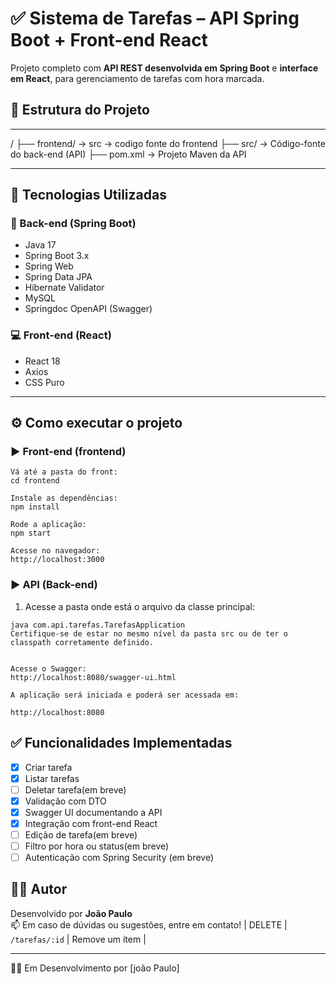 # ✅ Sistema de Tarefas – API Spring Boot + Front-end React

Projeto completo com **API REST desenvolvida em Spring Boot** e **interface em React**, para gerenciamento de tarefas com hora marcada.


## 📁 Estrutura do Projeto
---

/
├── frontend/ → src → codigo fonte do frontend
├── src/ → Código-fonte do back-end (API)
├── pom.xml → Projeto Maven da API

---

## 🚀 Tecnologias Utilizadas

### 🔧 Back-end (Spring Boot)

- Java 17
- Spring Boot 3.x
- Spring Web
- Spring Data JPA
- Hibernate Validator
- MySQL
- Springdoc OpenAPI (Swagger)

### 💻 Front-end (React)

- React 18
- Axios
- CSS Puro

---

## ⚙️ Como executar o projeto

### ▶️ Front-end (frontend)
```
Vá até a pasta do front:
cd frontend

Instale as dependências:
npm install

Rode a aplicação:
npm start

Acesse no navegador:
http://localhost:3000
```
### ▶️ API (Back-end)

1. Acesse a pasta onde está o arquivo da classe principal:

```
java com.api.tarefas.TarefasApplication
Certifique-se de estar no mesmo nível da pasta src ou de ter o classpath corretamente definido.


Acesse o Swagger:
http://localhost:8080/swagger-ui.html

A aplicação será iniciada e poderá ser acessada em:

http://localhost:8080
```

## ✅ Funcionalidades Implementadas

- [x] Criar tarefa
- [x] Listar tarefas
- [ ] Deletar tarefa(em breve)
- [x] Validação com DTO
- [x] Swagger UI documentando a API
- [x] Integração com front-end React
- [ ] Edição de tarefa(em breve)
- [ ] Filtro por hora ou status(em breve)
- [ ] Autenticação com Spring Security (em breve)

## 👨‍💻 Autor

Desenvolvido por **João Paulo**  
📫 Em caso de dúvidas ou sugestões, entre em contato!
| DELETE | `/tarefas/:id` | Remove um item             |

---
👨‍💻 Em Desenvolvimento por [joão Paulo]
